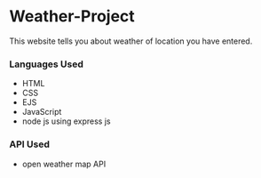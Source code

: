 # Weather-Project
This website tells you about weather of location you have entered.

### Languages Used
- HTML
- CSS
- EJS
- JavaScript
- node js using express js

### API Used
- open weather map API
